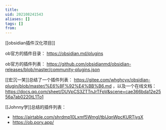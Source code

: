 ```yaml
---
title: 
uid: 202108241543
aliases: []
tags: []
from: 
---
```

[[obsidian插件汉化项目]]

ob官方的插件目录： https://obsidian.md/plugins

ob官方的插件列表： https://github.com/obsidianmd/obsidian-releases/blob/master/community-plugins.json

[[宏沉一笑]]总结了一个插件列表： https://gitee.com/whghcyx/obsidian-plugin/blob/master/%E6%8F%92%E4%BB%B6.md ，以及一个在线文档： https://docs.qq.com/sheet/DUVpCS3ZTTnJrTFpV&scene=cae366bda12e2556a7ab0220tL1To1 

[[Johnny学]]总结的插件列表： 
- https://airtable.com/shrdmp10Lxmf5Wmgl/tblJqnWpcKURTjysX
- https://ob.pory.app/

